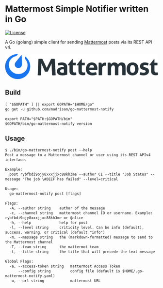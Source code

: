 # Mattermost Simple Notifier written in Go

[![License](https://img.shields.io/badge/License-Apache--2.0-blue.svg)](https://spdx.org/licenses/Apache-2.0.html)

A Go (golang) simple client for sending [Mattermost](https://mattermost.com/) posts via its REST API v4.

![](images/mattermost_logo.png?raw=true)

## Build

```
[ "$GOPATH" ] || export GOPATH="$HOME/go"
go get -u github.com/madrisan/go-mattermost-notify

export PATH="$PATH:$GOPATH/bin"
$GOPATH/bin/go-mattermost-notify version
```

## Usage

```
$ ./bin/go-mattermost-notify post --help
Post a message to a Mattermost channel or user using its REST APIv4 interface.

Example:
  post rybfbdi9ojy8xxxjjxc88kh3me --author CI --title "Job Status" --message "The job \#BEEF has failed" --level=critical

Usage:
  go-mattermost-notify post [flags]

Flags:
  -A, --author string    author of the message
  -c, --channel string   mattermost channel ID or username. Example: rybfbdi9ojy8xxxjjxc88kh3me or @alice
  -h, --help             help for post
  -l, --level string     criticity level. Can be info (default), success, warning, or critical (default "info")
  -m, --message string   the (markdown-formatted) message to send to the Mattermost channel
  -T, --team string      the mattermot team
  -t, --title string     the title that will precede the text message

Global Flags:
  -a, --access-token string   mattermost Access Token
      --config string         config file (default is $HOME/.go-mattermost-notify.yaml)
  -u, --url string            mattermost URL
```

